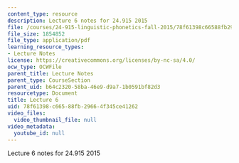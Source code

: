 ```yaml
---
content_type: resource
description: Lecture 6 notes for 24.915 2015
file: /courses/24-915-linguistic-phonetics-fall-2015/78f61398c66588fb29664f345ce41262_MIT24_915F15_lec6.pdf
file_size: 1854852
file_type: application/pdf
learning_resource_types:
- Lecture Notes
license: https://creativecommons.org/licenses/by-nc-sa/4.0/
ocw_type: OCWFile
parent_title: Lecture Notes
parent_type: CourseSection
parent_uid: b64c2320-58ba-46e9-d9a7-1b0591bf82d3
resourcetype: Document
title: Lecture 6
uid: 78f61398-c665-88fb-2966-4f345ce41262
video_files:
  video_thumbnail_file: null
video_metadata:
  youtube_id: null
---
```

Lecture 6 notes for 24.915 2015